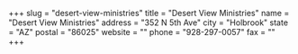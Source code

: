 +++
slug = "desert-view-ministries"
title = "Desert View Ministries"
name = "Desert View Ministries"
address = "352 N 5th Ave"
city = "Holbrook"
state = "AZ"
postal = "86025"
website = ""
phone = "928-297-0057"
fax = ""
+++
